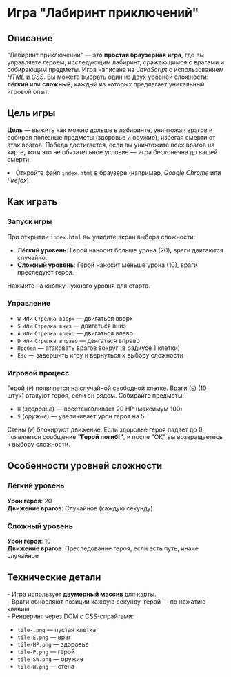 
<body>
  <div>
    <h1>Игра "Лабиринт приключений"</h1>
<div>
    <h2>Описание</h2>
    <p>
      "Лабиринт приключений" — это <strong>простая браузерная игра</strong>, где вы управляете героем, исследующим лабиринт, сражающимся с врагами и собирающим предметы. Игра написана на <em>JavaScript</em> с использованием <em>HTML</em> и <em>CSS</em>. Вы можете выбрать один из двух уровней сложности: <strong>лёгкий</strong> или <strong>сложный</strong>, каждый из которых предлагает уникальный игровой опыт.
    </p>
</div>
    <h2>Цель игры</h2>
    <p>
      <strong>Цель</strong> — выжить как можно дольше в лабиринте, уничтожая врагов и собирая полезные предметы (здоровье и оружие), избегая смерти от атак врагов. Победа достигается, если вы уничтожите всех врагов на карте, хотя это не обязательное условие — игра бесконечна до вашей смерти.
    </p>

   </div>
   <div>
      </li>
      <li>Откройте файл <code>index.html</code> в браузере (например, <em>Google Chrome</em> или <em>Firefox</em>).</li>
    </ol>
   </div>
    <h2>Как играть</h2>
    <h3>Запуск игры</h3>
    <p>
      При открытии <code>index.html</code> вы увидите экран выбора сложности:
    </p>
    <ul>
      <li><strong>Лёгкий уровень</strong>: Герой наносит больше урона (20), враги двигаются случайно.</li>
      <li><strong>Сложный уровень</strong>: Герой наносит меньше урона (10), враги преследуют героя.</li>
    </ul>
    <p>Нажмите на кнопку нужного уровня для старта.</p>
     </div>
 </div>
    <h3>Управление</h3>
    <ul>
      <li><code>W</code> или <code>Стрелка вверх</code> — двигаться вверх</li>
      <li><code>S</code> или <code>Стрелка вниз</code> — двигаться вниз</li>
      <li><code>A</code> или <code>Стрелка влево</code> — двигаться влево</li>
      <li><code>D</code> или <code>Стрелка вправо</code> — двигаться вправо</li>
      <li><code>Пробел</code> — атаковать врагов вокруг (в радиусе 1 клетки)</li>
      <li><code>Esc</code> — завершить игру и вернуться к выбору сложности</li>
    </ul>
   
<div>
    <h3>Игровой процесс</h3>
    <p>
      Герой (<code>P</code>) появляется на случайной свободной клетке. Враги (<code>E</code>) (10 штук) атакуют героя, если он рядом. Собирайте предметы:
    </p>
    <ul>
      <li><code>H</code> (<em>здоровье</em>) — восстанавливает 20 HP (максимум 100)</li>
      <li><code>S</code> (<em>оружие</em>) — увеличивает урон героя на 5</li>
    </ul>
    <p>
      Стены (<code>W</code>) блокируют движение. Если здоровье героя падает до 0, появляется сообщение <strong>"Герой погиб!"</strong>, и после "ОК" вы возвращаетесь к выбору сложности.
    </p>
</div>
<div>
    <h2>Особенности уровней сложности</h2>
    <div>
      <h3>Лёгкий уровень</h3>
      <p><strong>Урон героя</strong>: 20<br><strong>Движение врагов</strong>: Случайное (каждую секунду)</p>
    </div>
    <div>
      <h3>Сложный уровень</h3>
      <p><strong>Урон героя</strong>: 10<br><strong>Движение врагов</strong>: Преследование героя, если есть путь, иначе случайное</p>
    </div>
<div>
    <h2>Технические детали</h2>
    <p>
      - Игра использует <strong>двумерный массив</strong> для карты.<br>
      - Враги обновляют позиции каждую секунду, герой — по нажатию клавиш.<br>
      - Рендеринг через DOM с CSS-спрайтами:
    </p>
    <ul>
      <li><code>tile-.png</code> — пустая клетка</li>
      <li><code>tile-E.png</code> — враг</li>
      <li><code>tile-HP.png</code> — здоровье</li>
      <li><code>tile-P.png</code> — герой</li>
      <li><code>tile-SW.png</code> — оружие</li>
      <li><code>tile-W.png</code> — стена</li>
    </ul>
</div>
  </div>
</body>
